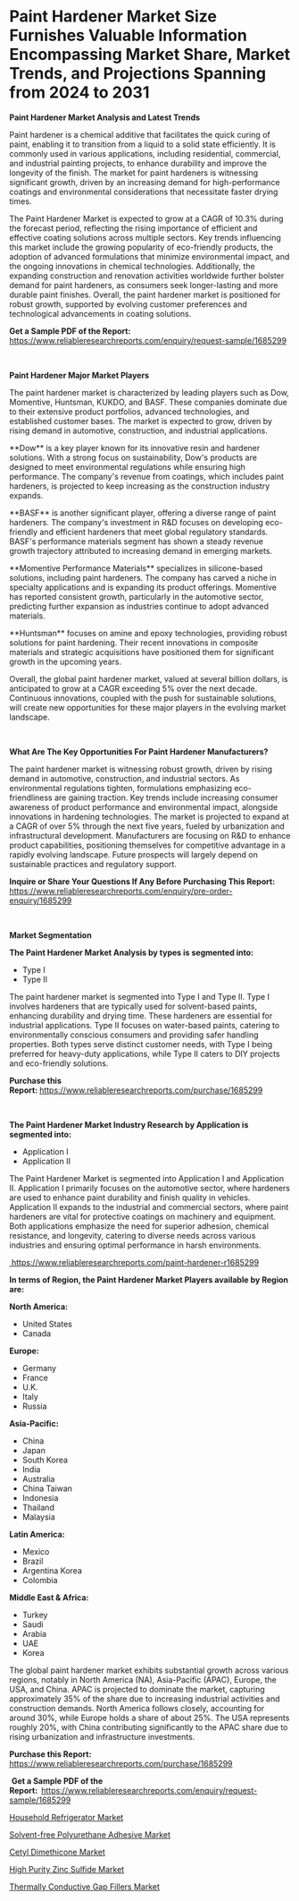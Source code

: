 <p><h1>Paint Hardener Market Size Furnishes Valuable Information Encompassing Market Share, Market Trends, and Projections Spanning from 2024 to 2031</h1></p><p><strong>Paint Hardener Market Analysis and Latest Trends</strong></p>
<p><p>Paint hardener is a chemical additive that facilitates the quick curing of paint, enabling it to transition from a liquid to a solid state efficiently. It is commonly used in various applications, including residential, commercial, and industrial painting projects, to enhance durability and improve the longevity of the finish. The market for paint hardeners is witnessing significant growth, driven by an increasing demand for high-performance coatings and environmental considerations that necessitate faster drying times.</p><p>The Paint Hardener Market is expected to grow at a CAGR of 10.3% during the forecast period, reflecting the rising importance of efficient and effective coating solutions across multiple sectors. Key trends influencing this market include the growing popularity of eco-friendly products, the adoption of advanced formulations that minimize environmental impact, and the ongoing innovations in chemical technologies. Additionally, the expanding construction and renovation activities worldwide further bolster demand for paint hardeners, as consumers seek longer-lasting and more durable paint finishes. Overall, the paint hardener market is positioned for robust growth, supported by evolving customer preferences and technological advancements in coating solutions.</p></p>
<p><strong>Get a Sample PDF of the Report:&nbsp;</strong> <a href="https://www.reliableresearchreports.com/enquiry/request-sample/1685299?utm_campaign=36&utm_medium=2&utm_source=Github&utm_content=ia&utm_term=30122024&utm_id=paint-hardener">https://www.reliableresearchreports.com/enquiry/request-sample/1685299</a></p>
<p>&nbsp;</p>
<p><strong>Paint Hardener Major Market Players</strong></p>
<p><p>The paint hardener market is characterized by leading players such as Dow, Momentive, Huntsman, KUKDO, and BASF. These companies dominate due to their extensive product portfolios, advanced technologies, and established customer bases. The market is expected to grow, driven by rising demand in automotive, construction, and industrial applications.</p><p>**Dow** is a key player known for its innovative resin and hardener solutions. With a strong focus on sustainability, Dow's products are designed to meet environmental regulations while ensuring high performance. The company's revenue from coatings, which includes paint hardeners, is projected to keep increasing as the construction industry expands.</p><p>**BASF** is another significant player, offering a diverse range of paint hardeners. The company's investment in R&D focuses on developing eco-friendly and efficient hardeners that meet global regulatory standards. BASF's performance materials segment has shown a steady revenue growth trajectory attributed to increasing demand in emerging markets.</p><p>**Momentive Performance Materials** specializes in silicone-based solutions, including paint hardeners. The company has carved a niche in specialty applications and is expanding its product offerings. Momentive has reported consistent growth, particularly in the automotive sector, predicting further expansion as industries continue to adopt advanced materials.</p><p>**Huntsman** focuses on amine and epoxy technologies, providing robust solutions for paint hardening. Their recent innovations in composite materials and strategic acquisitions have positioned them for significant growth in the upcoming years.</p><p>Overall, the global paint hardener market, valued at several billion dollars, is anticipated to grow at a CAGR exceeding 5% over the next decade. Continuous innovations, coupled with the push for sustainable solutions, will create new opportunities for these major players in the evolving market landscape.</p></p>
<p>&nbsp;</p>
<p><strong>What Are The Key Opportunities For Paint Hardener Manufacturers?</strong></p>
<p><p>The paint hardener market is witnessing robust growth, driven by rising demand in automotive, construction, and industrial sectors. As environmental regulations tighten, formulations emphasizing eco-friendliness are gaining traction. Key trends include increasing consumer awareness of product performance and environmental impact, alongside innovations in hardening technologies. The market is projected to expand at a CAGR of over 5% through the next five years, fueled by urbanization and infrastructural development. Manufacturers are focusing on R&D to enhance product capabilities, positioning themselves for competitive advantage in a rapidly evolving landscape. Future prospects will largely depend on sustainable practices and regulatory support.</p></p>
<p><strong>Inquire or Share Your Questions If Any Before Purchasing This Report:</strong> <a href="https://www.reliableresearchreports.com/enquiry/pre-order-enquiry/1685299?utm_campaign=36&utm_medium=2&utm_source=Github&utm_content=ia&utm_term=30122024&utm_id=paint-hardener">https://www.reliableresearchreports.com/enquiry/pre-order-enquiry/1685299</a></p>
<p>&nbsp;</p>
<p><strong>Market Segmentation</strong></p>
<p><strong>The Paint Hardener Market Analysis by types is segmented into:</strong></p>
<p><ul><li>Type I</li><li>Type II</li></ul></p>
<p><p>The paint hardener market is segmented into Type I and Type II. Type I involves hardeners that are typically used for solvent-based paints, enhancing durability and drying time. These hardeners are essential for industrial applications. Type II focuses on water-based paints, catering to environmentally conscious consumers and providing safer handling properties. Both types serve distinct customer needs, with Type I being preferred for heavy-duty applications, while Type II caters to DIY projects and eco-friendly solutions.</p></p>
<p><strong>Purchase this Report:&nbsp;</strong><a href="https://www.reliableresearchreports.com/purchase/1685299?utm_campaign=36&utm_medium=2&utm_source=Github&utm_content=ia&utm_term=30122024&utm_id=paint-hardener">https://www.reliableresearchreports.com/purchase/1685299</a></p>
<p>&nbsp;</p>
<p><strong>The Paint Hardener Market Industry Research by Application is segmented into:</strong></p>
<p><ul><li>Application I</li><li>Application II</li></ul></p>
<p><p>The Paint Hardener Market is segmented into Application I and Application II. Application I primarily focuses on the automotive sector, where hardeners are used to enhance paint durability and finish quality in vehicles. Application II expands to the industrial and commercial sectors, where paint hardeners are vital for protective coatings on machinery and equipment. Both applications emphasize the need for superior adhesion, chemical resistance, and longevity, catering to diverse needs across various industries and ensuring optimal performance in harsh environments.</p></p>
<p><a href="https://www.reliableresearchreports.com/paint-hardener-r1685299?utm_campaign=36&utm_medium=2&utm_source=Github&utm_content=ia&utm_term=30122024&utm_id=paint-hardener">&nbsp;https://www.reliableresearchreports.com/paint-hardener-r1685299</a></p>
<p><strong>In terms of Region, the Paint Hardener Market Players available by Region are:</strong></p>
<p>
    <p> <strong> North America: </strong>
        <ul>
            <li>United States</li>
            <li>Canada</li>
        </ul>
        </p> 
    <p> <strong> Europe: </strong>
        <ul>
            <li>Germany</li>
            <li>France</li>
            <li>U.K.</li>
            <li>Italy</li>
            <li>Russia</li>
        </ul>
        </p> 
    <p> <strong> Asia-Pacific: </strong>
        <ul>
            <li>China</li>
            <li>Japan</li>
            <li>South Korea</li>
            <li>India</li>
            <li>Australia</li>
            <li>China Taiwan</li>
            <li>Indonesia</li>
            <li>Thailand</li>
            <li>Malaysia</li>
        </ul>
        </p> 
    <p> <strong> Latin America: </strong>
        <ul>
            <li>Mexico</li>
            <li>Brazil</li>
            <li>Argentina Korea</li>
            <li>Colombia</li>
        </ul>
        </p> 
    <p> <strong> Middle East & Africa: </strong>
        <ul>
            <li>Turkey</li>
            <li>Saudi</li>
            <li>Arabia</li>
            <li>UAE</li>
            <li>Korea</li>
        </ul>
    </p>
    </p>
<p><p>The global paint hardener market exhibits substantial growth across various regions, notably in North America (NA), Asia-Pacific (APAC), Europe, the USA, and China. APAC is projected to dominate the market, capturing approximately 35% of the share due to increasing industrial activities and construction demands. North America follows closely, accounting for around 30%, while Europe holds a share of about 25%. The USA represents roughly 20%, with China contributing significantly to the APAC share due to rising urbanization and infrastructure investments.</p></p>
<p><strong>Purchase this Report: </strong><a href="https://www.reliableresearchreports.com/purchase/1685299?utm_campaign=36&utm_medium=2&utm_source=Github&utm_content=ia&utm_term=30122024&utm_id=paint-hardener">https://www.reliableresearchreports.com/purchase/1685299</a></p>
<p>&nbsp;<strong>Get a Sample PDF of the Report:&nbsp;&nbsp;</strong><a href="https://www.reliableresearchreports.com/enquiry/request-sample/1685299?utm_campaign=36&utm_medium=2&utm_source=Github&utm_content=ia&utm_term=30122024&utm_id=paint-hardener">https://www.reliableresearchreports.com/enquiry/request-sample/1685299</a></p>
<p><strong></strong></p>
<p><p><a href="https://github.com/tamvrosiya/Market-Research-Report-List-6/blob/main/household-refrigerator-market.md?utm_campaign=36&utm_medium=2&utm_source=Github&utm_content=ia&utm_term=30122024&utm_id=paint-hardener">Household Refrigerator Market</a></p><p><a href="https://github.com/SanjidaKhan901/Market-Research-Report-List-1/blob/main/solvent-free-polyurethane-adhesive-market.md?utm_campaign=36&utm_medium=2&utm_source=Github&utm_content=ia&utm_term=30122024&utm_id=paint-hardener">Solvent-free Polyurethane Adhesive Market</a></p><p><a href="https://github.com/AngelaWalsh696/Market-Research-Report-List-1/blob/main/cetyl-dimethicone-market.md?utm_campaign=36&utm_medium=2&utm_source=Github&utm_content=ia&utm_term=30122024&utm_id=paint-hardener">Cetyl Dimethicone Market</a></p><p><a href="https://github.com/cheryjhonson/Market-Research-Report-List-1/blob/main/high-purity-zinc-sulfide-market.md?utm_campaign=36&utm_medium=2&utm_source=Github&utm_content=ia&utm_term=30122024&utm_id=paint-hardener">High Purity Zinc Sulfide Market</a></p><p><a href="https://github.com/dierdrecrichton210/Market-Research-Report-List-1/blob/main/thermally-conductive-gap-fillers-market.md?utm_campaign=36&utm_medium=2&utm_source=Github&utm_content=ia&utm_term=30122024&utm_id=paint-hardener">Thermally Conductive Gap Fillers Market</a></p></p>